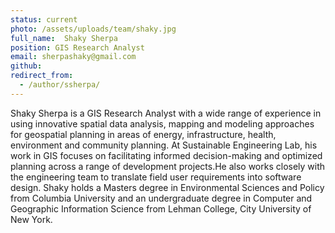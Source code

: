 ```yaml
---
status: current
photo: /assets/uploads/team/shaky.jpg
full_name:  Shaky Sherpa
position: GIS Research Analyst
email: sherpashaky@gmail.com
github: 
redirect_from:
  - /author/ssherpa/
---
```

Shaky Sherpa is a GIS Research Analyst  with a wide range of experience in using innovative spatial data analysis, mapping and modeling approaches for geospatial planning in areas of energy, infrastructure, health, environment and community planning. At Sustainable Engineering Lab, his work in GIS focuses on facilitating informed decision-making and optimized planning across a range of development projects.He also works closely with the engineering team to translate field user requirements into software design. Shaky holds a Masters degree in Environmental Sciences and Policy from Columbia University and an undergraduate degree in   Computer and Geographic Information Science from Lehman College, City University of New York. 
